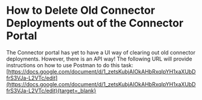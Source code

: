 # How to Delete Old Connector Deployments out of the Connector Portal

The Connector portal has yet to have a UI way of clearing out old connector deployments.  However, there is an API way! The following URL will provide instructions on how to use Postman to do this task: [https://docs.google.com/document/d/1_zetsKubjAIOkAHbRxqIpYH1xaXUbDfrS3VJa-L2VTc/edit](https://docs.google.com/document/d/1_zetsKubjAIOkAHbRxqIpYH1xaXUbDfrS3VJa-L2VTc/edit){target=_blank}

